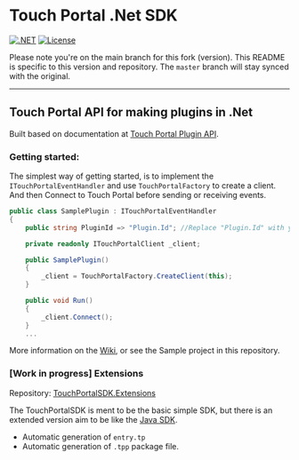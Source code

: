 # Touch Portal .Net SDK
[![.NET](https://github.com/mpaperno/TouchPortalSDK/actions/workflows/dotnet.yml/badge.svg)](https://github.com/mpaperno/TouchPortalSDK/actions/workflows/dotnet.yml) 
[![License](https://img.shields.io/badge/license-MIT-blue.svg)](LICENSE)

Please note you're on the main branch for this fork (version). This README is specific to this version and repository. The `master` branch will stay synced with the original.

----------------------

## Touch Portal API for making plugins in .Net

Built based on documentation at [Touch Portal Plugin API](https://www.touch-portal.com/api/).

### Getting started:

The simplest way of getting started, is to implement the `ITouchPortalEventHandler` and use `TouchPortalFactory` to create a client.
And then Connect to Touch Portal before sending or receiving events.

```csharp
public class SamplePlugin : ITouchPortalEventHandler
{
    public string PluginId => "Plugin.Id"; //Replace "Plugin.Id" with your unique id.

    private readonly ITouchPortalClient _client;

    public SamplePlugin()
    {
        _client = TouchPortalFactory.CreateClient(this);
    }

    public void Run()
    {
        _client.Connect();
    }
    ...
```

More information on the [Wiki](https://github.com/oddbear/TouchPortalSDK/wiki), or see the Sample project in this repository.

### [Work in progress] Extensions

Repository: [TouchPortalSDK.Extensions](https://github.com/oddbear/TouchPortalSDK.Extensions)

The TouchPortalSDK is ment to be the basic simple SDK, but there is an extended version aim to be like the [Java SDK](https://github.com/ChristopheCVB/TouchPortalPluginSDK).

* Automatic generation of `entry.tp`
* Automatic generation of `.tpp` package file.

